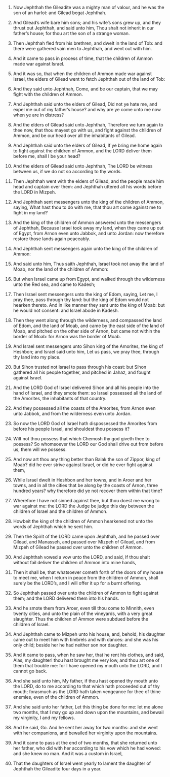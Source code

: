 1. Now Jephthah the Gileadite was a mighty man of valour, and he was
the son of an harlot: and Gilead begat Jephthah.

2. And Gilead’s wife bare him sons; and his wife’s sons grew up, and
they thrust out Jephthah, and said unto him, Thou shalt not inherit in
our father’s house; for thou art the son of a strange woman.

3. Then Jephthah fled from his brethren, and dwelt in the land of
Tob: and there were gathered vain men to Jephthah, and went out with
him.

4. And it came to pass in process of time, that the children of
Ammon made war against Israel.

5. And it was so, that when the children of Ammon made war against
Israel, the elders of Gilead went to fetch Jephthah out of the land of
Tob:

6. And they said unto Jephthah, Come, and be our captain, that
we may fight with the children of Ammon.

7. And Jephthah said unto the elders of Gilead, Did not ye hate me,
and expel me out of my father’s house? and why are ye come unto me now
when ye are in distress?

8. And the elders of Gilead said unto
Jephthah, Therefore we turn again to thee now, that thou mayest go
with us, and fight against the children of Ammon, and be our head over
all the inhabitants of Gilead.

9. And Jephthah said unto the elders of Gilead, If ye bring me home
again to fight against the children of Ammon, and the LORD deliver
them before me, shall I be your head?

10. And the elders of Gilead
said unto Jephthah, The LORD be witness between us, if we do not so
according to thy words.

11. Then Jephthah went with the elders of Gilead, and the people
made him head and captain over them: and Jephthah uttered all his
words before the LORD in Mizpeh.

12. And Jephthah sent messengers unto the king of the children of
Ammon, saying, What hast thou to do with me, that thou art come
against me to fight in my land?

13. And the king of the children of
Ammon answered unto the messengers of Jephthah, Because Israel took
away my land, when they came up out of Egypt, from Arnon even unto
Jabbok, and unto Jordan: now therefore restore those lands again
peaceably.

14. And Jephthah sent messengers again unto the king of the children
of Ammon:

15. And said unto him, Thus saith Jephthah, Israel took
not away the land of Moab, nor the land of the children of Ammon:

16. But when Israel came up from Egypt, and walked through the
wilderness unto the Red sea, and came to Kadesh;

17. Then Israel
sent messengers unto the king of Edom, saying, Let me, I pray thee,
pass through thy land: but the king of Edom would not hearken thereto.
And in like manner they sent unto the king of Moab: but he would not
consent: and Israel abode in Kadesh.

18. Then they went along through the wilderness, and compassed the
land of Edom, and the land of Moab, and came by the east side of the
land of Moab, and pitched on the other side of Arnon, but came not
within the border of Moab: for Arnon was the border of Moab.

19. And Israel sent messengers unto Sihon king of the Amorites, the
king of Heshbon; and Israel said unto him, Let us pass, we pray thee,
through thy land into my place.

20. But Sihon trusted not Israel to pass through his coast: but
Sihon gathered all his people together, and pitched in Jahaz, and
fought against Israel.

21. And the LORD God of Israel delivered Sihon and all his people
into the hand of Israel, and they smote them: so Israel possessed all
the land of the Amorites, the inhabitants of that country.

22. And they possessed all the coasts of the Amorites, from Arnon
even unto Jabbok, and from the wilderness even unto Jordan.

23. So now the LORD God of Israel hath dispossessed the Amorites
from before his people Israel, and shouldest thou possess it?

24. Wilt not thou possess that which Chemosh thy god giveth thee to
possess? So whomsoever the LORD our God shall drive out from before
us, them will we possess.

25. And now art thou any thing better than Balak the son of Zippor,
king of Moab? did he ever strive against Israel, or did he ever fight
against them,

26. While Israel dwelt in Heshbon and her towns, and
in Aroer and her towns, and in all the cities that be along by the
coasts of Arnon, three hundred years? why therefore did ye not recover
them within that time?

27. Wherefore I have not sinned against
thee, but thou doest me wrong to war against me: the LORD the Judge be
judge this day between the children of Israel and the children of
Ammon.

28. Howbeit the king of the children of Ammon hearkened not unto the
words of Jephthah which he sent him.

29. Then the Spirit of the LORD came upon Jephthah, and he passed
over Gilead, and Manasseh, and passed over Mizpeh of Gilead, and from
Mizpeh of Gilead he passed over unto the children of Ammon.

30. And Jephthah vowed a vow unto the LORD, and said, If thou shalt
without fail deliver the children of Ammon into mine hands,

31. Then
it shall be, that whatsoever cometh forth of the doors of my house to
meet me, when I return in peace from the children of Ammon, shall
surely be the LORD’s, and I will offer it up for a burnt offering.

32. So Jephthah passed over unto the children of Ammon to fight
against them; and the LORD delivered them into his hands.

33. And he smote them from Aroer, even till thou come to Minnith,
even twenty cities, and unto the plain of the vineyards, with a very
great slaughter. Thus the children of Ammon were subdued before the
children of Israel.

34. And Jephthah came to Mizpeh unto his house, and, behold, his
daughter came out to meet him with timbrels and with dances: and she
was his only child; beside her he had neither son nor daughter.

35. And it came to pass, when he saw her, that he rent his clothes,
and said, Alas, my daughter! thou hast brought me very low, and thou
art one of them that trouble me: for I have opened my mouth unto the
LORD, and I cannot go back.

36. And she said unto him, My father, if thou hast opened thy mouth
unto the LORD, do to me according to that which hath proceeded out of
thy mouth; forasmuch as the LORD hath taken vengeance for thee of
thine enemies, even of the children of Ammon.

37. And she said unto her father, Let this thing be done for me: let
me alone two months, that I may go up and down upon the mountains, and
bewail my virginity, I and my fellows.

38. And he said, Go. And he sent her away for two months: and she
went with her companions, and bewailed her virginity upon the
mountains.

39. And it came to pass at the end of two months, that she returned
unto her father, who did with her according to his vow which he had
vowed: and she knew no man. And it was a custom in Israel,

40. That
the daughters of Israel went yearly to lament the daughter of Jephthah
the Gileadite four days in a year.